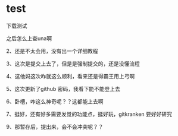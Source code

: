 # test
下载测试

之后怎么上查una啊

2、还是不太会用，没有出一个详细教程

3、这次是提交上去了，但是是强制提交的，还是没懂流程

4、这他妈这次咋就这么顺利，看来还是得霸王用上弓啊

5、这次更新了github 密码，我看下能不能登上去

6、卧槽，咋这么神奇呢？？这都能上去啊

7、挺好，还有好多需要发觉的功能点，挺好玩，gitkranken 要好好研究

9、那暂存后，提出来，会不会冲突呢？？